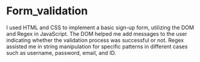 # Form_validation
I used HTML and CSS to implement a basic sign-up form, utilizing the DOM and Regex in JavaScript. 
The DOM helped me add messages to the user indicating whether the validation process was successful or not. 
Regex assisted me in string manipulation for specific patterns in different cases such as username, password, email, and ID.
